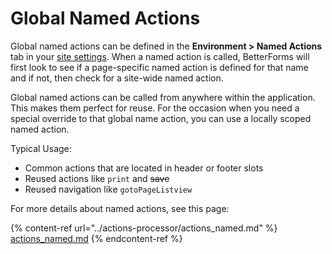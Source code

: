 # Global Named Actions

Global named actions can be defined in the **Environment > Named Actions** tab in your [site settings](./). When a named action is called, BetterForms will first look to see if a page-specific named action is defined for that name and if not, then check for a site-wide named action.

Global named actions can be called from anywhere within the application. This makes them perfect for reuse. For the occasion when you need a special override to that global name action, you can use a locally scoped named action.

Typical Usage:

* Common actions that are located in header or footer slots
* Reused actions like `print` and ~~save~~
* Reused navigation like `gotoPageListview`



For more details about named actions, see this page:

{% content-ref url="../actions-processor/actions_named.md" %}
[actions\_named.md](../actions-processor/actions\_named.md)
{% endcontent-ref %}
